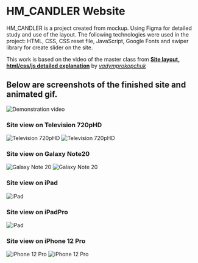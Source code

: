 # HM_CANDLER Website

HM_CANDLER is a project created from mockup. Using Figma for detailed study and use of the layout. The following technologies were used in the project: HTML, CSS, CSS reset file, JavaScript, Google Fonts and swiper library for create slider on the site.

This work is based on the video of the master class from **[Site layout, html/css/js detailed explanation](https://youtu.be/onZV8QqH76g?si=9AtP7VaFAy7fubiG)** by *[vadymprokopchuk](https://www.youtube.com/@vadymprokopchuk)*

## Below are screenshots of the finished site and animated gif.

![Demonstration video](images/demo/HM_Candler.gif)

### Site view on Television 720pHD

![Television 720pHD](images/demo/720pHD.jpg)
![Television 720pHD](images/demo/720pHD_2.jpg)

### Site view on Galaxy Note20

![Galaxy Note 20](images/demo/GalaxyNote20.jpg)
![Galaxy Note 20](images/demo/GalaxyNote20_2.jpg)

### Site view on iPad

![iPad](images/demo/iPad.jpg)

### Site view on iPadPro

![iPad](images/demo/iPadPro.jpg)

### Site view on iPhone 12 Pro

![iPhone 12 Pro](images/demo/iPhone12Pro.jpg)
![iPhone 12 Pro](images/demo/iPhone12Pro_2.jpg)

